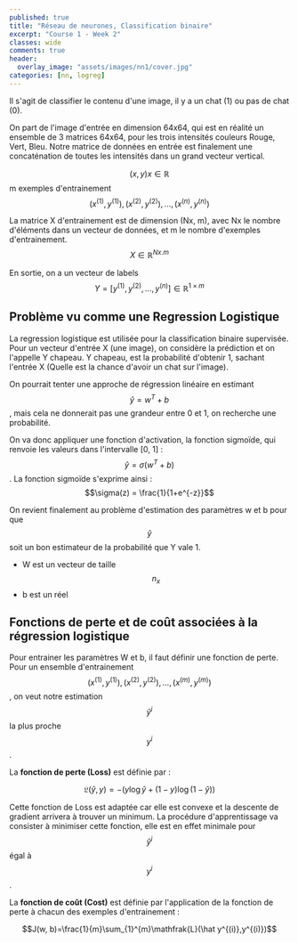 ```yaml
---
published: true
title: "Réseau de neurones, Classification binaire"
excerpt: "Course 1 - Week 2"
classes: wide
comments: true
header:
  overlay_image: "assets/images/nn1/cover.jpg"
categories: [nn, logreg]
---
```


<script type="text/javascript" async
  src="https://cdn.mathjax.org/mathjax/latest/MathJax.js?config=TeX-MML-AM_CHTML">
</script>

Il s'agit de classifier le contenu d'une image, il y a un chat (1) ou pas de chat (0).

On part de l'image d'entrée en dimension 64x64, qui est en réalité un ensemble de 3 matrices 64x64, pour les trois intensités couleurs Rouge, Vert, Bleu. Notre matrice de données en entrée est finalement une concaténation de toutes les intensités dans un grand vecteur vertical.

$$(x, y) x \in \mathbb{R}$$ m exemples d'entrainement $${(x^{(1)}, y^{(1)}), (x^{(2)}, y^{(2)}), ..., (x^{(n)}, y^{(n)})}$$

La matrice X d'entrainement est de dimension (Nx, m), avec Nx le nombre d'éléments dans un vecteur de données, et m le nombre d'exemples d'entrainement. $$X \in \mathbb{R}^{Nx . m}$$

En sortie, on a un vecteur de labels $$Y = [y^{(1)}, y^{(2)}, ..., y^{(n)}] \in \mathbb{R}^{1 \times m}$$

## Problème vu comme une Regression Logistique

La regression logistique est utilisée pour la classification binaire supervisée. Pour un vecteur d'entrée X (une image), on considère la prédiction et on l'appelle Y chapeau. Y chapeau, est la probabilité d'obtenir 1, sachant l'entrée X (Quelle est la chance d'avoir un chat sur l'image).

On pourrait tenter une approche de régression linéaire en estimant $$\hat y = w^{T} + b$$, mais cela ne donnerait pas une grandeur entre 0 et 1, on recherche une probabilité.

On va donc appliquer une fonction d'activation, la fonction sigmoïde, qui renvoie les valeurs dans l'intervalle [0, 1] : $$\hat y = \sigma(w^{T} + b)$$. La fonction sigmoïde s'exprime ainsi : $$\sigma(z) = \frac{1}{1+e^{-z}}$$

On revient finalement au problème d'estimation des paramètres w et b pour que $$\hat y$$ soit un bon estimateur de la probabilité que Y vale 1.
- W est un vecteur de taille $$n_{x}$$
- b est un réel

## Fonctions de perte et de coût associées à la régression logistique

Pour entrainer les paramètres W et b, il faut définir une fonction de perte. Pour un ensemble d'entrainement $${(x^{(1)}, y^{(1)}), (x^{(2)}, y^{(2)}), ..., (x^{(m)}, y^{(m)})}$$, on veut notre estimation $$\hat y^{i}$$ la plus proche $$y^{i}$$.

La **fonction de perte (Loss)** est définie par :

$$\mathfrak{L}(\hat y, y) = -(y\log \hat y+(1-y)\log(1-\hat y))$$

Cette fonction de Loss est adaptée car elle est convexe et la descente de gradient arrivera à trouver un minimum. La procédure d'apprentissage va consister à minimiser cette fonction, elle est en effet minimale pour $$\hat y^{i}$$ égal à $$y^{i}$$.

La **fonction de  coût (Cost)** est définie par l'application de la fonction de perte à chacun des exemples d'entrainement :

$$J(w, b)=\frac{1}{m}\sum_{1}^{m}\mathfrak{L}(\hat y^{(i)},y^{(i)})$$
